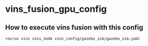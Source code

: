 # vins_fusion_gpu_config

## How to execute vins fusion with this config

```
rosrun vins vins_node vins_config/gazebo_sim/gazebo_sim.yaml
```

